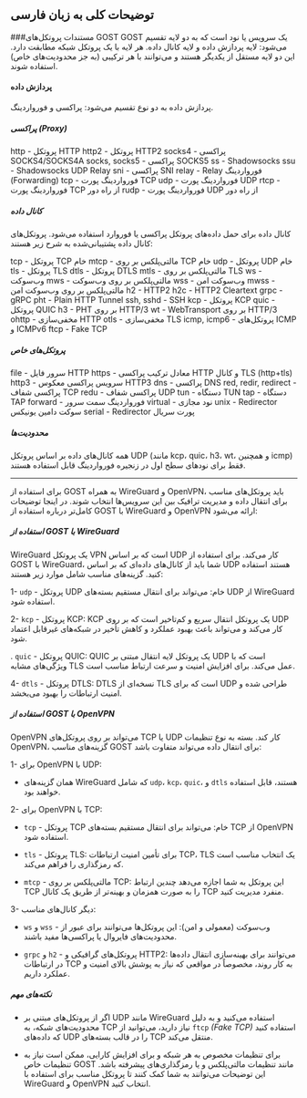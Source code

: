## توضیحات کلی به زبان فارسی

###مستندات پروتکل‌های GOST
GOST یک سرویس یا نود است که به دو لایه تقسیم می‌شود: لایه پردازش داده و لایه کانال داده. هر لایه با یک پروتکل شبکه مطابقت دارد. این دو لایه مستقل از یکدیگر هستند و می‌توانند با هر ترکیبی (به جز محدودیت‌های خاص) استفاده شوند.

#### پردازش داده
پردازش داده به دو نوع تقسیم می‌شود: پراکسی و فورواردینگ.

##### پراکسی (Proxy)
http - پروتکل HTTP
http2 - پروتکل HTTP2
socks4 - پراکسی SOCKS4/SOCKS4A
socks, socks5 - پراکسی SOCKS5
ss - Shadowsocks
ssu - Shadowsocks UDP Relay
sni - پراکسی SNI
relay - Relay
فورواردینگ (Forwarding)
tcp - فورواردینگ پورت TCP
udp - فورواردینگ پورت UDP
rtcp - فورواردینگ پورت TCP از راه دور
rudp - فورواردینگ پورت UDP از راه دور

##### کانال داده
کانال داده برای حمل داده‌های پروتکل پراکسی یا فوروارد استفاده می‌شود. پروتکل‌های کانال داده پشتیبانی‌شده به شرح زیر هستند:

tcp - پروتکل TCP خام
mtcp - مالتی‌پلکس بر روی TCP خام
udp - پروتکل UDP خام
tls - پروتکل TLS
dtls - پروتکل DTLS
mtls - مالتی‌پلکس بر روی TLS
ws - وب‌سوکت
mws - مالتی‌پلکس بر روی وب‌سوکت
wss - وب‌سوکت امن
mwss - مالتی‌پلکس بر روی وب‌سوکت امن
h2 - HTTP2
h2c - HTTP2 Cleartext
grpc - gRPC
pht - Plain HTTP Tunnel
ssh, sshd - SSH
kcp - پروتکل KCP
quic - پروتکل QUIC
h3 - PHT بر روی HTTP/3
wt - WebTransport بر روی HTTP/3
ohttp - مخفی‌سازی HTTP
otls - مخفی‌سازی TLS
icmp, icmp6 - پروتکل‌های ICMP و ICMPv6
ftcp - Fake TCP

##### پروتکل‌های خاص
file - سرور فایل HTTP
https - معادل ترکیب پراکسی HTTP و کانال TLS (http+tls)
http3 - سرویس پراکسی معکوس HTTP3
dns - پراکسی DNS
red, redir, redirect - پراکسی شفاف TCP
redu - پراکسی شفاف UDP
tun - دستگاه TUN
tap - دستگاه TAP
forward - فورواردینگ سمت سرور
virtual - نود مجازی
unix - Redirector سوکت دامین یونیکس
serial - Redirector پورت سریال

##### محدودیت‌ها
همه کانال‌های داده بر اساس پروتکل UDP (مانند kcp، quic، h3، wt، و همچنین icmp) فقط برای نودهای سطح اول در زنجیره فورواردینگ قابل استفاده هستند.

----------

برای استفاده از GOST به همراه WireGuard و OpenVPN، باید پروتکل‌های مناسب برای انتقال داده و مدیریت ترافیک بین این سرویس‌ها انتخاب شوند. در اینجا توضیحات کامل‌تر درباره استفاده از GOST با WireGuard و OpenVPN ارائه می‌شود:

##### استفاده از GOST با WireGuard
WireGuard یک پروتکل VPN است که بر اساس UDP کار می‌کند. برای استفاده از GOST با WireGuard، شما باید از کانال‌های داده‌ای که بر اساس UDP هستند استفاده کنید. گزینه‌های مناسب شامل موارد زیر هستند:

1- `udp` - پروتکل UDP خام:
می‌تواند برای انتقال مستقیم بسته‌های UDP از WireGuard استفاده شود.

2- `kcp` - پروتکل KCP:
KCP یک پروتکل انتقال سریع و کم‌تاخیر است که بر روی UDP کار می‌کند و می‌تواند باعث بهبود عملکرد و کاهش تأخیر در شبکه‌های غیرقابل اعتماد شود.

. `quic` - پروتکل QUIC:
QUIC یک پروتکل لایه انتقال مبتنی بر UDP است که با ویژگی‌های مشابه TLS عمل می‌کند. برای افزایش امنیت و سرعت ارتباط مناسب است.

4- `dtls` - پروتکل DTLS:
DTLS نسخه‌ای از TLS است که برای UDP طراحی شده و امنیت ارتباطات را بهبود می‌بخشد.


##### استفاده از GOST با OpenVPN
OpenVPN می‌تواند بر روی پروتکل‌های TCP یا UDP کار کند. بسته به نوع تنظیمات OpenVPN، گزینه‌های مناسب GOST برای انتقال داده می‌تواند متفاوت باشد:

1- برای OpenVPN با UDP:

  * همان گزینه‌های WireGuard که شامل `udp`، `kcp`، `quic`، و `dtls` هستند، قابل استفاده خواهند بود.

2- برای OpenVPN با TCP:

  * `tcp` - پروتکل TCP خام:
می‌تواند برای انتقال مستقیم بسته‌های TCP از OpenVPN استفاده شود.

* `tls` - پروتکل TLS:
برای تأمین امنیت ارتباطات TCP، TLS یک انتخاب مناسب است که رمزگذاری را فراهم می‌کند.

* `mtcp` - مالتی‌پلکس بر روی TCP:
این پروتکل به شما اجازه می‌دهد چندین ارتباط TCP را به صورت همزمان و بهینه‌تر از طریق یک کانال TCP منفرد مدیریت کنید.

3- دیگر کانال‌های مناسب:

* `ws` و `wss` - وب‌سوکت (معمولی و امن):
این پروتکل‌ها می‌توانند برای عبور از محدودیت‌های فایروال یا پراکسی‌ها مفید باشند.

* `grpc` و `h2` - پروتکل‌های گرافیکی و HTTP2:
می‌توانند برای بهینه‌سازی انتقال داده‌ها در ارتباطات TCP به کار روند، مخصوصاً در مواقعی که نیاز به پوشش بالای امنیت و عملکرد داریم.

##### نکته‌های مهم
  * اگر از پروتکل‌های مبتنی بر UDP مانند WireGuard استفاده می‌کنید و به دلیل محدودیت‌های شبکه، به TCP نیاز دارید، می‌توانید از `ftcp` *(Fake TCP)* استفاده کنید که داده‌های UDP را در قالب بسته‌های TCP منتقل می‌کند.

  * برای تنظیمات مخصوص به هر شبکه و برای افزایش کارایی، ممکن است نیاز به تنظیمات خاص GOST مانند تنظیمات مالتی‌پلکس و یا رمزگذاری‌های پیشرفته باشد.
این توضیحات می‌توانند به شما کمک کنند تا پروتکل مناسب برای استفاده با WireGuard و OpenVPN انتخاب کنید.
